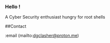 ### Hello !

A Cyber Security enthusiast hungry for root shells

##Contact

:email (mailto:dgclasher@proton.me)


